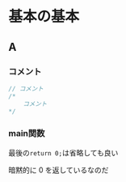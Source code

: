 # 基本の基本



## A



### コメント

```c++
// コメント
/*
	コメント
*/
```



### main関数

最後の`return 0;`は省略しても良い

暗黙的に 0 を返しているなのだ

